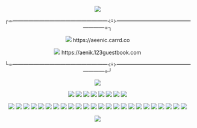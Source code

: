 <p align="center">
<img src="https://64.media.tumblr.com/05430d732ce5f2d785a0486a045d6de1/8d9c8026d5c4d00d-dd/s2048x3072/7eb30de9b907f2bbe6920b811d7c23b500608c2f.pnj">

<p align="center">
┌⌯━━━━━━━━━━━━━━━━━━⊰⍣⊱━━━━━━━━━━━━━━━━━━⌯┐
<p align="center">
<img src="https://pixelsafari.neocities.org/favicon/animals/bird/bat6.gif"> https://aeenic.carrd.co
  <p align="center">
 <img src="https://pixelsafari.neocities.org/favicon/animals/bird/bat6.gif"> https://aenik.123guestbook.com
     <p align="center">
└⌯━━━━━━━━━━━━━━━━━━⊰⍣⊱━━━━━━━━━━━━━━━━━━⌯┘

<p align="center">
<img src="https://png.pngtree.com/png-clipart/20220714/ourmid/pngtree-decorative-line-divider-black-png-image_5946937.png">



<p align="center">


<img src="https://pixelsafari.neocities.org/stamps/more/dog.gif">
  <img src="https://gifcity.carrd.co/assets/images/gallery232/8c7c3c9f.png?v=26dffab5">
<img src="https://pixelsafari.neocities.org/stamps/hypno.gif">
  <img src="https://gifcity.carrd.co/assets/images/gallery236/3e15b6da.png?v=26dffab5">
<img src="https://gifcity.carrd.co/assets/images/gallery55/e45f5cec.png?v=26dffab5">
  <img src="https://gifcity.carrd.co/assets/images/gallery236/6b80a06b.gif?v=26dffab5">
  <img src="https://gifcity.carrd.co/assets/images/gallery61/b683d51c.gif?v=26dffab5">
<img src="https://gifcity.carrd.co/assets/images/gallery247/e3aa317d.png?v=26dffab5">


<p align="center">
<img src="https://gifcity.carrd.co/assets/images/gallery93/171c273c.gif?v=26dffab5"> 
<img src="https://gifcity.carrd.co/assets/images/gallery93/986693eb.png?v=26dffab5"> 
<img src="https://gifcity.carrd.co/assets/images/gallery171/c2853efd.gif?v=26dffab5"> 
<img src="https://gifcity.carrd.co/assets/images/gallery18/16cb0ff8.png?v=26dffab5"> 
<img src="https://gifcity.carrd.co/assets/images/gallery18/e87e8a26.gif?v=26dffab5">
<img src="https://gifcity.carrd.co/assets/images/gallery171/4f6012a2.gif?v=26dffab5"> 
<img src="https://gifcity.carrd.co/assets/images/gallery14/77e19876.gif?v=26dffab5"> 
<img src="https://gifcity.carrd.co/assets/images/gallery17/77216d48.gif?v=26dffab5"> 
<img src="https://gifcity.carrd.co/assets/images/gallery18/8a101d2a.gif?v=26dffab5">
<img src="https://gifcity.carrd.co/assets/images/gallery187/c19700c4.gif?v=26dffab5">
<img src="https://gifcity.carrd.co/assets/images/gallery23/a8f5239b.gif?v=26dffab5">
<img src="https://gifcity.carrd.co/assets/images/gallery172/5c5977ac.gif?v=26dffab5">
<img src="https://gifcity.carrd.co/assets/images/gallery23/61864536.gif?v=26dffab5">
<img src="https://gifcity.carrd.co/assets/images/gallery25/57cfc9d0.png?v=26dffab5">
<img src="https://pixelsafari.neocities.org/blinkies/gothgirl.gif">
<img src="https://pixelsafari.neocities.org/blinkies/media/mcr2.gif">
<img src="https://pixelsafari.neocities.org/blinkies/vampirwonthurtyou.gif">
<img src="https://pixelsafari.neocities.org/blinkies/media/imemyself.gif">
<img src="https://pixelsafari.neocities.org/blinkies/media/oingoboingo.gif">
<img src="https://pixelsafari.neocities.org/blinkies/animal/catmeow.gif">
<img src="https://pixelsafari.neocities.org/blinkies/animal/batmoon.gif">
<img src="https://media.discordapp.net/attachments/872217789589504031/1189359048005521418/tumblr_a7ef2ed1bf59691154dd3447022df685_d519ca71_250.gif?ex=65de796e&is=65cc046e&hm=268002d26eacf511d417b565dd2288b046c4fa59481077e0450ff1cafb6171ca&=&width=182&height=30">
<img src="https://i7.glitter-graphics.org/pub/380/380957zusac570k8.gif">
<img src="https://pixelsafari.neocities.org/blinkies/no.gif">

    
<p align="center">
<img src="https://64.media.tumblr.com/05430d732ce5f2d785a0486a045d6de1/8d9c8026d5c4d00d-dd/s2048x3072/7eb30de9b907f2bbe6920b811d7c23b500608c2f.pnj">
<p align="center">



